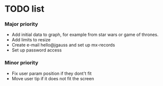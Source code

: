 # TODO list

### Major priority
- Add initial data to graph, for example from star wars or game of thrones.
- Add limits to resize
- Create e-mail hello@jgauss and set up mx-records
- Set up password access

### Minor priority
- Fix user param position if they dont't fit
- Move user tip if it does not fit the screen
